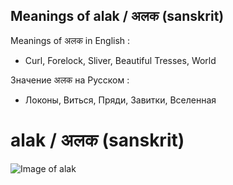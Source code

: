 ## Meanings of alak / अलक  (sanskrit)

Meanings of अलक in English :
- Curl, Forelock, Sliver, Beautiful Tresses, World 

Значение अलक на Русском : 
- Локоны, Виться, Пряди, Завитки, Вселенная

# alak / अलक  (sanskrit)
![Image of alak](http://x.gleb.pw/alak.jpg)